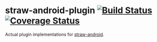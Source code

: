 straw-android-plugin [![Build Status](https://travis-ci.org/kt3k/straw-android-plugin.png?branch=master)](https://travis-ci.org/kt3k/straw-android-plugin) [![Coverage Status](https://coveralls.io/repos/kt3k/straw-android-plugin/badge.png?branch=master)](https://coveralls.io/r/kt3k/straw-android-plugin?branch=master)
====================

Actual plugin implementations for [straw-android](https://github.com/kt3k/straw-android).
